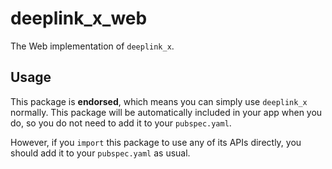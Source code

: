 # deeplink_x_web

The Web implementation of `deeplink_x`.

## Usage

This package is **endorsed**, which means you can simply use `deeplink_x`
normally. This package will be automatically included in your app when you do,
so you do not need to add it to your `pubspec.yaml`.

However, if you `import` this package to use any of its APIs directly, you
should add it to your `pubspec.yaml` as usual.
